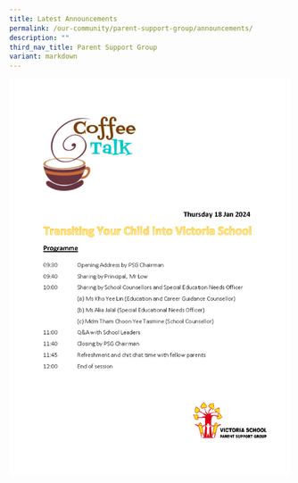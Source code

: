```yaml
---
title: Latest Announcements
permalink: /our-community/parent-support-group/announcements/
description: ""
third_nav_title: Parent Support Group
variant: markdown
---
```

![](/images/SecYear1_Coffee_talk_Programme_Agenda_on_18_Jan_2024.jpg)